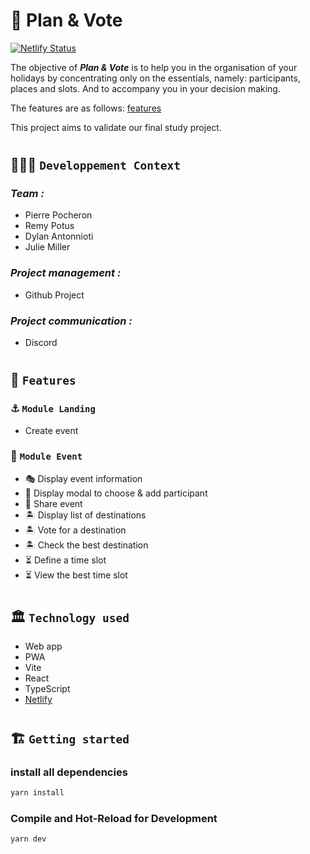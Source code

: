 # 🚀 Plan & Vote

[![Netlify Status](https://api.netlify.com/api/v1/badges/ef59391d-76eb-499d-8652-b17c753ad8db/deploy-status)](https://planvote.netlify.app/)

The objective of **_Plan & Vote_** is to help you in the organisation of your holidays by concentrating only on the essentials, namely: participants, places and slots.
And to accompany you in your decision making.

The features are as follows: [features](#-features)

This project aims to validate our final study project.

#

## 🧑🏽‍💻 `Developpement Context`

### _Team :_

- Pierre Pocheron
- Remy Potus
- Dylan Antonnioti
- Julie Miller

### _Project management :_

- Github Project

### _Project communication :_

- Discord

#

## 🧱 `Features`

### ⚓️ `Module Landing`

- Create event

### 🎪 `Module Event`

- 🎭 Display event information
- 👯 Display modal to choose & add participant
- 📩 Share event
- 🏝️ Display list of destinations
- 🏝️ Vote for a destination
- 🏝️ Check the best destination
- ⏳ Define a time slot
- ⏳ View the best time slot

#

## 🏛️ `Technology used`

- Web app
- PWA
- Vite
- React
- TypeScript
- [Netlify](https://planvote.netlify.app/)

#

## 🏗️ `Getting started`

### install all dependencies

```sh
yarn install
```

### Compile and Hot-Reload for Development

```sh
yarn dev
```
